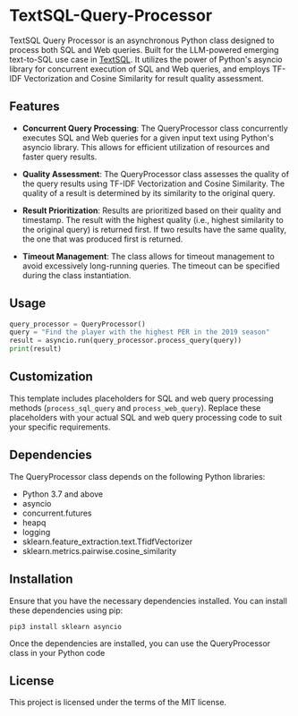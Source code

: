 # TextSQL-Query-Processor

TextSQL Query Processor is an asynchronous Python class designed to process both SQL and Web queries. Built for the LLM-powered emerging text-to-SQL use case in [TextSQL](https://github.com/caesarHQ/textSQL). It utilizes the power of Python's asyncio library for concurrent execution of SQL and Web queries, and employs TF-IDF Vectorization and Cosine Similarity for result quality assessment.

## Features
- **Concurrent Query Processing**: The QueryProcessor class concurrently executes SQL and Web queries for a given input text using Python's asyncio library. This allows for efficient utilization of resources and faster query results.

- **Quality Assessment**: The QueryProcessor class assesses the quality of the query results using TF-IDF Vectorization and Cosine Similarity. The quality of a result is determined by its similarity to the original query.

- **Result Prioritization**: Results are prioritized based on their quality and timestamp. The result with the highest quality (i.e., highest similarity to the original query) is returned first. If two results have the same quality, the one that was produced first is returned.

- **Timeout Management**: The class allows for timeout management to avoid excessively long-running queries. The timeout can be specified during the class instantiation.

## Usage
```python
query_processor = QueryProcessor()
query = "Find the player with the highest PER in the 2019 season"
result = asyncio.run(query_processor.process_query(query))
print(result)
```
## Customization
This template includes placeholders for SQL and web query processing methods (`process_sql_query` and `process_web_query`). Replace these placeholders with your actual SQL and web query processing code to suit your specific requirements.

## Dependencies
The QueryProcessor class depends on the following Python libraries:

- Python 3.7 and above
- asyncio
- concurrent.futures
- heapq
- logging
- sklearn.feature_extraction.text.TfidfVectorizer
- sklearn.metrics.pairwise.cosine_similarity

## Installation
Ensure that you have the necessary dependencies installed. You can install these dependencies using pip:

```pip3 install sklearn asyncio```

Once the dependencies are installed, you can use the QueryProcessor class in your Python code

## License
This project is licensed under the terms of the MIT license.